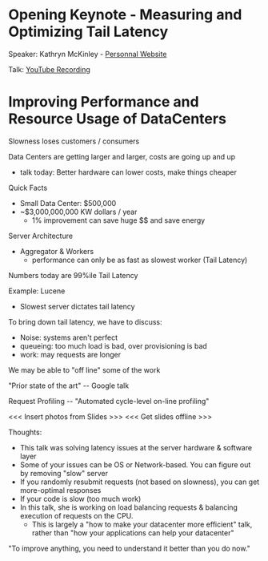 # Opening Keynote -  Measuring and Optimizing Tail Latency
Speaker: Kathryn McKinley - [Personnal Website](http://www.cs.utexas.edu/~mckinley/)

Talk: [YouTube Recording](https://youtu.be/_Zoa3xkzgFk)

# Improving Performance and Resource Usage of DataCenters

Slowness loses customers / consumers

Data Centers are getting larger and larger, costs are going up and up
- talk today: Better hardware can lower costs, make things cheaper

Quick Facts
- Small Data Center: $500,000
- ~$3,000,000,000 KW dollars / year
  - 1% improvement can save huge $$ and save energy

Server Architecture
- Aggregator & Workers
  - performance can only be as fast as slowest worker (Tail Latency)

Numbers today are 99%ile Tail Latency

Example: Lucene
- Slowest server dictates tail latency

To bring down tail latency, we have to discuss:
- Noise: systems aren't perfect
- queueing: too much load is bad, over provisioning is bad
- work: may requests are longer

We may be able to "off line" some of the work

"Prior state of the art" -- Google talk

Request Profiling -- "Automated cycle-level on-line profiling"

<<< Insert photos from Slides >>>
<<< Get slides offline >>>

Thoughts:
- This talk was solving latency issues at the server hardware & software layer
- Some of your issues can be OS or Network-based. You can figure out by removing "slow" server
- If you randomly resubmit requests (not based on slowness), you can get more-optimal responses
- If your code is slow (too much work)
- In this talk, she is working on load balancing requests & balancing execution of requests on the CPU.
  - This is largely a "how to make your datacenter more efficient" talk, rather than "how your applications can help your datacenter" 

"To improve anything, you need to understand it better than you do now."


